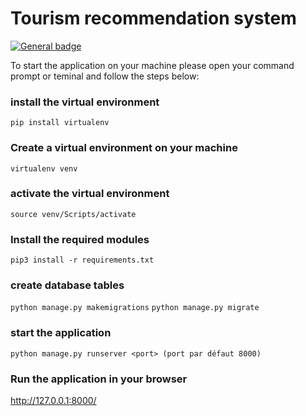# Tourism recommendation system
[![General badge](https://img.shields.io/badge/pip-v3-green.svg)](https://shields.io/)
 
 To start the application on your machine please open your command prompt or teminal and follow the steps below:

### install the virtual environment

`pip install virtualenv`

### Create a virtual environment on your machine

`virtualenv venv`

### activate the virtual environment

`source venv/Scripts/activate`


### Install the required modules 

`pip3 install -r requirements.txt`

### create database tables

`python manage.py makemigrations`
`python manage.py migrate`

### start the application 

`python manage.py runserver <port> (port par défaut 8000)`

### Run the application in your browser

http://127.0.0.1:8000/

